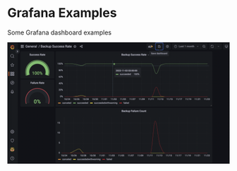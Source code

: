 # Grafana Examples

Some Grafana dashboard examples

![dashboard](../../../images/BackupSuccessRate.png)
